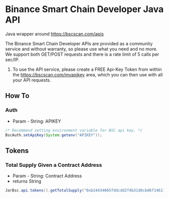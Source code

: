 # Binance Smart Chain Developer Java API
Java wrapper around https://bscscan.com/apis

The Binance Smart Chain Developer APIs are provided as a community service and without warranty, so please use what you need and no more. We support both GET/POST requests and there is a rate limit of 5 calls per sec/IP.

1. To use the API service, please create a FREE Api-Key Token from within the https://bscscan.com/myapikey area, which you can then use with all your API requests.

## How To

### Auth
- Param - String: APIKEY
```java
/* Recommend setting environment variable for BSC api key. */
BscAuth.setApiKey(System.getenv("APIKEY"));
```
 ## Tokens
 ### Total Supply Given a Contract Address
 - Param - String: Contract Address
 - returns String
 ```java
 JarBsc.api.tokens().getTotalSupply("0xb24434065fddcdd2f4b31d8cbd6f146119b37ee1");
 ```
 
